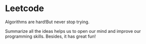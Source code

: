 # Leetcode
Algorithms are hard!But never stop trying.

Summarize all the ideas helps us to open our mind and improve our programming skills.
Besides, it has great fun!
